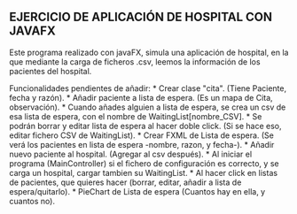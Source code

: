 EJERCICIO DE APLICACIÓN DE HOSPITAL CON JAVAFX
-----------------------------------------------

Este programa realizado con javaFX, simula una aplicación de hospital, en la que mediante la carga de ficheros .csv, leemos la información de los pacientes del hospital.

Funcionalidades pendientes de añadir:
	 * Crear clase "cita". (Tiene Paciente, fecha y razón).
	 * Añadir paciente a lista de espera. (Es un mapa de Cita, observación).
		* Cuando añades alguien a lista de espera, se crea un csv de esa lista de espera, con el nombre de WaitingList[nombre_CSV].
		* Se podrán borrar y editar lista de espera al hacer doble click. (Si se hace eso, editar fichero CSV de WaitingList).
	* Crear FXML de Lista de espera. (Se verá los pacientes en lista de espera -nombre, razon, y fecha-).
	* Añadir nuevo paciente al hospital. (Agregar al csv después).
	* Al iniciar el programa (MainController) si el fichero de configuración es correcto, y se carga un hospital, cargar tambien su             WaitingList.
	* Al hacer click en listas de pacientes, que quieres hacer (borrar, editar, añadir a lista de espera/quitarlo).
	* PieChart de Lista de espera (Cuantos hay en ella, y cuantos no).
